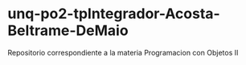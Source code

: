 # unq-po2-tpIntegrador-Acosta-Beltrame-DeMaio
Repositorio correspondiente a la materia Programacion con Objetos II
